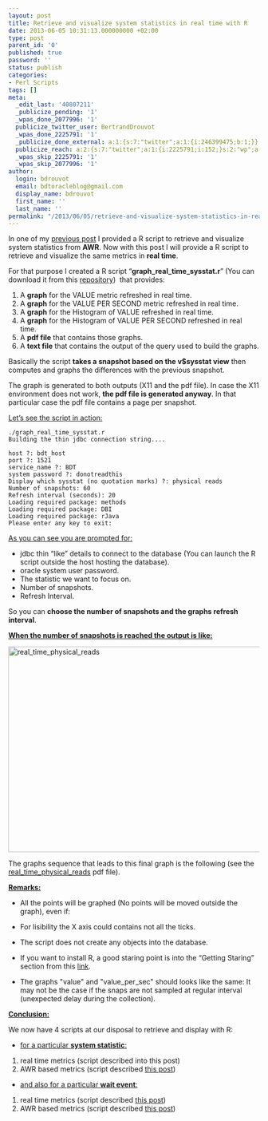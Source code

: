 ```yaml
---
layout: post
title: Retrieve and visualize system statistics in real time with R
date: 2013-06-05 10:31:13.000000000 +02:00
type: post
parent_id: '0'
published: true
password: ''
status: publish
categories:
- Perl Scripts
tags: []
meta:
  _edit_last: '40807211'
  _publicize_pending: '1'
  _wpas_done_2077996: '1'
  publicize_twitter_user: BertrandDrouvot
  _wpas_done_2225791: '1'
  _publicize_done_external: a:1:{s:7:"twitter";a:1:{i:246399475;b:1;}}
  publicize_reach: a:2:{s:7:"twitter";a:1:{i:2225791;i:152;}s:2:"wp";a:1:{i:0;i:32;}}
  _wpas_skip_2225791: '1'
  _wpas_skip_2077996: '1'
author:
  login: bdrouvot
  email: bdtoracleblog@gmail.com
  display_name: bdrouvot
  first_name: ''
  last_name: ''
permalink: "/2013/06/05/retrieve-and-visualize-system-statistics-in-real-time-with-r/"
---
```


In one of my [previous post](http://bdrouvot.wordpress.com/2013/03/27/retrieve-and-visualize-system-statistics-metrics-from-awr-with-r/ "Retrieve and visualize system statistics metrics from AWR with R") I provided a R script to retrieve and visualize system statistics from **AWR**. Now with this post I will provide a R script to retrieve and visualize the same metrics in **real time**.

For that purpose I created a R script “**graph\_real\_time\_sysstat.r**” (You can download it from this [repository](https://docs.google.com/folder/d/0B7Jf_4JdsptpRHdyOWk1VTdUdEU/edit "Perl Scripts Shared Directory"))  that provides:

1.  A **graph** for the VALUE metric refreshed in real time.
2.  A **graph** for the VALUE PER SECOND metric refreshed in real time.
3.  A **graph** for the Histogram of VALUE refreshed in real time.
4.  A **graph** for the Histogram of VALUE PER SECOND refreshed in real time.
5.  A **pdf file** that contains those graphs.
6.  A **text file** that contains the output of the query used to build the graphs.

Basically the script **takes a snapshot based on the v$sysstat view** then computes and graphs the differences with the previous snapshot.

The graph is generated to both outputs (X11 and the pdf file). In case the X11 environment does not work, **the pdf file is generated anyway**. In that particular case the pdf file contains a page per snapshot.

<span style="text-decoration:underline;">Let’s see the script in action:</span>

    ./graph_real_time_sysstat.r
    Building the thin jdbc connection string....

    host ?: bdt_host
    port ?: 1521
    service_name ?: BDT
    system password ?: donotreadthis
    Display which sysstat (no quotation marks) ?: physical reads
    Number of snapshots: 60
    Refresh interval (seconds): 20
    Loading required package: methods
    Loading required package: DBI
    Loading required package: rJava
    Please enter any key to exit:

<span style="text-decoration:underline;">As you can see you are prompted for:</span>

-   jdbc thin “like” details to connect to the database (You can launch the R script outside the host hosting the database).
-   oracle system user password.
-   The statistic we want to focus on.
-   Number of snapshots.
-   Refresh Interval.

So you can **choose the number of snapshots and the graphs refresh interval**.

<span style="text-decoration:underline;">**When the number of snapshots is reached the output is like:**</span>

[<img src="%7B%7B%20site.baseurl%20%7D%7D/assets/images/real_time_physical_reads.png" class="aligncenter size-full wp-image-1067" width="620" height="412" alt="real_time_physical_reads" />](http://bdrouvot.files.wordpress.com/2013/06/real_time_physical_reads.png)

The graphs sequence that leads to this final graph is the following (see the [real\_time\_physical\_reads](http://bdrouvot.files.wordpress.com/2013/06/real_time_physical_reads.pdf) pdf file).

<span style="text-decoration:underline;">**Remarks:**</span>

-   All the points will be graphed (No points will be moved outside the graph), even if:

-   For lisibility the X axis could contains not all the ticks.

-   The script does not create any objects into the database.

-   If you want to install R, a good staring point is into the “Getting Staring” section from this [link](http://www.r-project.org/).

-   The graphs "value" and "value\_per\_sec" should looks like the same: It may not be the case if the snaps are not sampled at regular interval (unexpected delay during the collection).

<span style="text-decoration:underline;">**Conclusion:**</span>

We now have 4 scripts at our disposal to retrieve and display with R:

-   <span style="text-decoration:underline;">for a particular **system statistic**:</span>

1.  real time metrics (script described into this post)
2.  AWR based metrics (script described [this post](http://bdrouvot.wordpress.com/2013/03/27/retrieve-and-visualize-system-statistics-metrics-from-awr-with-r/ "Retrieve and visualize system statistics metrics from AWR with R"))

-   <span style="text-decoration:underline;">and also for a particular **wait event**:</span>

1.  real time metrics (script described [this post](http://bdrouvot.wordpress.com/2013/06/04/retrieve-and-visualize-in-real-time-wait-events-metrics-with-r/ "Retrieve and visualize in real time wait events metrics with R"))
2.  AWR based metrics (script described [this post](http://bdrouvot.wordpress.com/2013/03/26/retrieve-and-visualize-wait-events-metrics-from-awr-with-r/ "Retrieve and visualize wait events metrics from AWR with R"))

